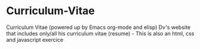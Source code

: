 # Curriculum-Vitae
Curriculum Vitae (powered up by Emacs org-mode and elisp)
Dv's website that includes only/all his curriculum vitae (resume) - This is also an html, css and javascript exercice
